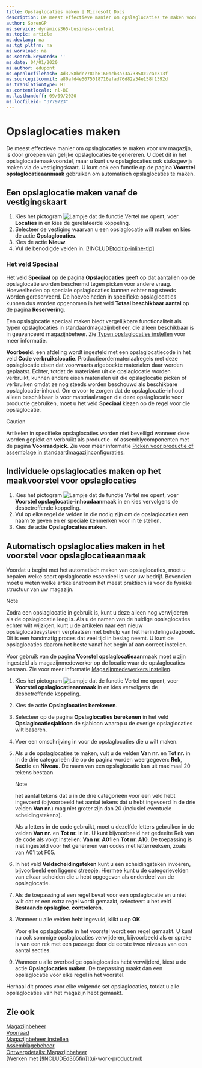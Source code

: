 ```yaml
---
title: Opslaglocaties maken | Microsoft Docs
description: De meest effectieve manier om opslaglocaties te maken voor uw magazijn, is door groepen van gelijke opslaglocaties te genereren. U doet dit in het opslaglocatiemaakvoorstel, maar u kunt uw opslaglocaties ook stuksgewijs maken.
author: SorenGP
ms.service: dynamics365-business-central
ms.topic: article
ms.devlang: na
ms.tgt_pltfrm: na
ms.workload: na
ms.search.keywords: ''
ms.date: 04/01/2020
ms.author: edupont
ms.openlocfilehash: 4d3258bdc7781b6160bcb3a73a73358c2cac313f
ms.sourcegitcommit: a80afd4e5075018716efad76d82a54e158f1392d
ms.translationtype: HT
ms.contentlocale: nl-BE
ms.lasthandoff: 09/09/2020
ms.locfileid: "3779723"
---
```

# <a name="create-bins"></a>Opslaglocaties maken
De meest effectieve manier om opslaglocaties te maken voor uw magazijn, is door groepen van gelijke opslaglocaties te genereren. U doet dit in het opslaglocatiemaakvoorstel, maar u kunt uw opslaglocaties ook stuksgewijs maken via de vestigingskaart. U kunt ook een functie op de pagina **Voorstel opslaglocatieaanmaak** gebruiken om automatisch opslaglocaties te maken.  

## <a name="to-create-a-bin-from-the-location-card"></a>Een opslaglocatie maken vanaf de vestigingskaart  
1.  Kies het pictogram ![Lampje dat de functie Vertel me opent](media/ui-search/search_small.png "Vertel me wat u wilt doen"), voer **Locaties** in en kies de gerelateerde koppeling.  
2.  Selecteer de vestiging waarvan u een opslaglocatie wilt maken en kies de actie **Opslaglocaties**.  
3. Kies de actie **Nieuw**.
4. Vul de benodigde velden in. [!INCLUDE[tooltip-inline-tip](includes/tooltip-inline-tip_md.md)]

### <a name="the-dedicated-field"></a>Het veld Speciaal
Het veld **Speciaal** op de pagina **Opslaglocaties** geeft op dat aantallen op de opslaglocatie worden beschermd tegen picken voor andere vraag. Hoeveelheden op speciale opslaglocaties kunnen echter nog steeds worden gereserveerd. De hoeveelheden in specifieke opslaglocaties kunnen dus worden opgenomen in het veld **Totaal beschikbaar aantal** op de pagina **Reservering**.

Een opslaglocatie speciaal maken biedt vergelijkbare functionaliteit als typen opslaglocaties in standaardmagazijnbeheer, die alleen beschikbaar is in geavanceerd magazijnbeheer. Zie [Typen opslaglocaties instellen](warehouse-how-to-set-up-bin-types.md) voor meer informatie.

**Voorbeeld:** een afdeling wordt ingesteld met een opslaglocatiecode in het veld **Code verbruikslocatie**. Productieordermateriaalregels met deze opslaglocatie eisen dat voorwaarts afgeboekte materialen daar worden geplaatst. Echter, totdat de materialen uit de opslaglocatie worden verbruikt, kunnen andere eisen materialen uit die opslaglocatie picken of verbruiken omdat ze nog steeds worden beschouwd als beschikbare opslaglocatie-inhoud. Om ervoor te zorgen dat de opslaglocatie-inhoud alleen beschikbaar is voor materiaalvragen die deze opslaglocatie voor productie gebruiken, moet u het veld **Speciaal** kiezen op de regel voor die opslaglocatie.

> [!Caution]
> Artikelen in specifieke opslaglocaties worden niet beveiligd wanneer deze worden gepickt en verbruikt als productie- of assemblycomponenten met de pagina **Voorraadpick**. Zie voor meer informatie [Picken voor productie of assemblage in standaardmagazijnconfiguraties](warehouse-how-to-pick-for-production.md).

## <a name="to-create-bins-individually-in-the-bin-creation-worksheet"></a>Individuele opslaglocaties maken op het maakvoorstel voor opslaglocaties  
1.  Kies het pictogram ![Lampje dat de functie Vertel me opent](media/ui-search/search_small.png "Vertel me wat u wilt doen"), voer **Voorstel opslaglocatie-inhoudaanmaak** in en kies vervolgens de desbetreffende koppeling.  
2.  Vul op elke regel de velden in die nodig zijn om de opslaglocaties een naam te geven en er speciale kenmerken voor in te stellen.  
3.  Kies de actie **Opslaglocaties maken**.  

## <a name="to-make-bins-automatically-in-the-bin-creation-worksheet"></a>Automatisch opslaglocaties maken in het voorstel voor opslaglocatieaanmaak  
Voordat u begint met het automatisch maken van opslaglocaties, moet u bepalen welke soort opslaglocatie essentieel is voor uw bedrijf. Bovendien moet u weten welke artikelenstroom het meest praktisch is voor de fysieke structuur van uw magazijn.  

> [!NOTE]  
>  Zodra een opslaglocatie in gebruik is, kunt u deze alleen nog verwijderen als de opslaglocatie leeg is. Als u de namen van de huidige opslaglocaties echter wilt wijzigen, kunt u de artikelen naar een nieuw opslaglocatiesysteem verplaatsen met behulp van het herindelingsdagboek. Dit is een handmatig proces dat veel tijd in beslag neemt. U kunt de opslaglocaties daarom het beste vanaf het begin af aan correct instellen.  

Voor gebruik van de pagina **Voorstel opslaglocatieaanmaak** moet u zijn ingesteld als magazijnmedewerker op de locatie waar de opslaglocaties bestaan. Zie voor meer informatie [Magazijnmedewerkers instellen](warehouse-how-to-set-up-warehouse-employees.md).    

1.  Kies het pictogram ![Lampje dat de functie Vertel me opent](media/ui-search/search_small.png "Vertel me wat u wilt doen"), voer **Voorstel opslaglocatieaanmaak** in en kies vervolgens de desbetreffende koppeling.  
2.  Kies de actie **Opslaglocaties berekenen**.
3. Selecteer op de pagina **Opslaglocaties berekenen** in het veld **Opslaglocatiesjabloon** de sjabloon waarop u de overige opslaglocaties wilt baseren.
4.  Voer een omschrijving in voor de opslaglocaties die u wilt maken.  
5.  Als u de opslaglocaties te maken, vult u de velden **Van nr.** en **Tot nr.** in in de drie categorieën die op de pagina worden weergegeven: **Rek**, **Sectie** en **Niveau**. De naam van een opslaglocatie kan uit maximaal 20 tekens bestaan.  

    > [!NOTE]  
    >  het aantal tekens dat u in de drie categorieën voor een veld hebt ingevoerd (bijvoorbeeld het aantal tekens dat u hebt ingevoerd in de drie velden **Van nr.**) mag niet groter zijn dan 20 (inclusief eventuele scheidingstekens).  

     Als u letters in de code gebruikt, moet u dezelfde letters gebruiken in de velden **Van nr.** en **Tot nr.** in in. U kunt bijvoorbeeld het gedeelte Rek van de code als volgt instellen: **Van nr. A01** en **Tot nr. A10**. De toepassing is niet ingesteld voor het genereren van codes met letterreeksen, zoals van A01 tot F05.  

6.  In het veld **Veldscheidingsteken** kunt u een scheidingsteken invoeren, bijvoorbeeld een liggend streepje. Hiermee kunt u de categorievelden van elkaar scheiden die u hebt opgegeven als onderdeel van de opslaglocatie.  
7.  Als de toepassing al een regel bevat voor een opslaglocatie en u niet wilt dat er een extra regel wordt gemaakt, selecteert u het veld **Bestaande opslagloc. controleren**.  
8. Wanneer u alle velden hebt ingevuld, klikt u op **OK**.

    Voor elke opslaglocatie in het voorstel wordt een regel gemaakt. U kunt nu ook sommige opslaglocaties verwijderen, bijvoorbeeld als er sprake is van een rek met een passage door de eerste twee niveaus van een aantal secties.  

9. Wanneer u alle overbodige opslaglocaties hebt verwijderd, kiest u de actie **Opslaglocaties maken**. De toepassing maakt dan een opslaglocatie voor elke regel in het voorstel.  

Herhaal dit proces voor elke volgende set opslaglocaties, totdat u alle opslaglocaties van het magazijn hebt gemaakt.  

## <a name="see-also"></a>Zie ook  
[Magazijnbeheer](warehouse-manage-warehouse.md)  
[Voorraad](inventory-manage-inventory.md)  
[Magazijnbeheer instellen](warehouse-setup-warehouse.md)     
[Assemblagebeheer](assembly-assemble-items.md)    
[Ontwerpdetails: Magazijnbeheer](design-details-warehouse-management.md)  
[Werken met [!INCLUDE[d365fin](includes/d365fin_md.md)]](ui-work-product.md)
